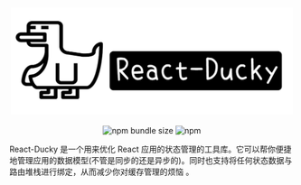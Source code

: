 
<h3 align="center">
  <a href="./demo/logo.png">
  <img src="./demo/logo.png?raw=true" alt="React-Ducky Logo" width="500">
  </a>
</h3>
<div align="center">
  <img alt="npm bundle size" src="https://img.shields.io/bundlephobia/minzip/react-ducky">
  <img alt="npm" src="https://img.shields.io/npm/dy/react-ducky">
</div>

React-Ducky 是一个用来优化 React 应用的状态管理的工具库。它可以帮你便捷地管理应用的数据模型(不管是同步的还是异步的)。同时也支持将任何状态数据与路由堆栈进行绑定，从而减少你对缓存管理的烦恼 。
